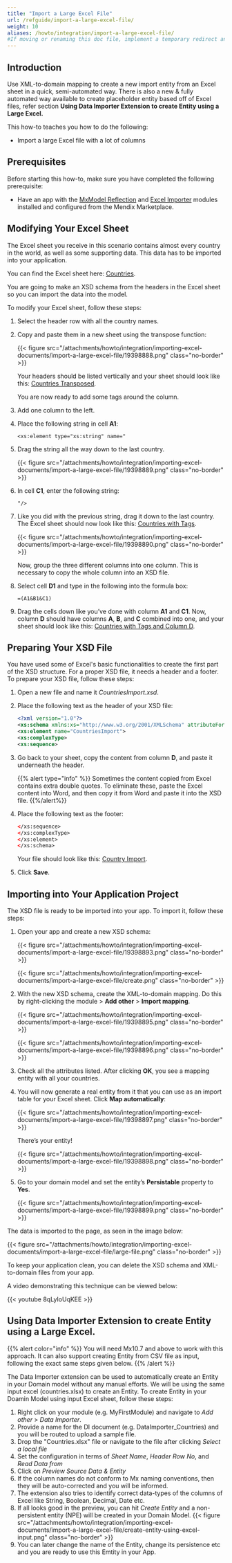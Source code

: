 ```yaml
---
title: "Import a Large Excel File"
url: /refguide/import-a-large-excel-file/
weight: 10
aliases: /howto/integration/import-a-large-excel-file/
#If moving or renaming this doc file, implement a temporary redirect and let the respective team know they should update the URL in the product. See Mapping to Products for more details. 
---
```


## Introduction

Use XML-to-domain mapping to create a new import entity from an Excel sheet in a quick, semi-automated way. There is also a new & fully automated way available to create placeholder entity based off of Excel files, refer section **Using Data Importer Extension to create Entity using a Large Excel.**

This how-to teaches you how to do the following:

* Import a large Excel file with a lot of columns

## Prerequisites

Before starting this how-to, make sure you have completed the following prerequisite:

* Have an app with the [MxModel Reflection](/appstore/modules/model-reflection/) and [Excel Importer](/appstore/modules/excel-importer/) modules installed and configured from the Mendix Marketplace.

## Modifying Your Excel Sheet

The Excel sheet you receive in this scenario contains almost every country in the world, as well as some supporting data. This data has to be imported into your application.

You can find the Excel sheet here: [Countries](/attachments/howto/integration/importing-excel-documents/import-a-large-excel-file/Countries.xlsx).

You are going to make an XSD schema from the headers in the Excel sheet so you can import the data into the model.

To modify your Excel sheet, follow these steps:

1. Select the header row with all the country names.
2. Copy and paste them in a new sheet using the transpose function:

    {{< figure src="/attachments/howto/integration/importing-excel-documents/import-a-large-excel-file/19398888.png" class="no-border" >}}

    Your headers should be listed vertically and your sheet should look like this: [Countries Transposed](/attachments/howto/integration/importing-excel-documents/import-a-large-excel-file/CountriesTransposed.xlsx).

    You are now ready to add some tags around the column.

3. Add one column to the left.
4. Place the following string in cell **A1**:

    ```text
    <xs:element type="xs:string" name="
    ```

5. Drag the string all the way down to the last country.

    {{< figure src="/attachments/howto/integration/importing-excel-documents/import-a-large-excel-file/19398889.png" class="no-border" >}}

6. In cell **C1**, enter the following string:

    ```text
    "/>
    ```

7. Like you did with the previous string, drag it down to the last country. The Excel sheet should now look like this: [Countries with Tags](/attachments/howto/integration/importing-excel-documents/import-a-large-excel-file/CountriesWithTags.xlsx).

    {{< figure src="/attachments/howto/integration/importing-excel-documents/import-a-large-excel-file/19398890.png" class="no-border" >}}

    Now, group the three different columns into one column. This is necessary to copy the whole column into an XSD file.

8. Select cell **D1** and type in the following into the formula box: 

    ```text
    =(A1&B1&C1)
    ```

9. Drag the cells down like you’ve done with column **A1** and **C1**. Now, column **D** should have columns **A**, **B**, and **C** combined into one, and your sheet should look like this: [Countries with Tags and Column D](/attachments/howto/integration/importing-excel-documents/import-a-large-excel-file/CountriesWithTagsAndColumnD.xlsx).

## Preparing Your XSD File

You have used some of Excel's basic functionalities to create the first part of the XSD structure. For a proper XSD file, it needs a header and a footer. To prepare your XSD file, follow these steps:

1. Open a new file and name it *CountriesImport.xsd*.
2. Place the following text as the header of your XSD file:

    ```xsd
    <?xml version="1.0"?>
    <xs:schema xmlns:xs="http://www.w3.org/2001/XMLSchema" attributeFormDefault="unqualified" elementFormDefault="qualified">
    <xs:element name="CountriesImport">
    <xs:complexType>
    <xs:sequence>
    ```

3. Go back to your sheet, copy the content from column **D**, and paste it underneath the header.  

   {{% alert type="info" %}} Sometimes the content copied from Excel contains extra double quotes. To eliminate these, paste the Excel content into Word, and then copy it from Word and paste it into the XSD file. {{%/alert%}}

4. Place the following text as the footer:

    ```xsd
    </xs:sequence>
    </xs:complexType>
    </xs:element>
    </xs:schema>
    ```

    Your file should look like this: [Country Import](/attachments/howto/integration/importing-excel-documents/import-a-large-excel-file/CountryImport.xsd).

5. Click **Save**.

## Importing into Your Application Project

The XSD file is ready to be imported into your app. To import it, follow these steps:

1. Open your app and create a new XSD schema:

    {{< figure src="/attachments/howto/integration/importing-excel-documents/import-a-large-excel-file/19398893.png" class="no-border" >}}

    {{< figure src="/attachments/howto/integration/importing-excel-documents/import-a-large-excel-file/create.png" class="no-border" >}}

2. With the new XSD schema, create the XML-to-domain mapping. Do this by right-clicking the module > **Add other** > **Import mapping**.

    {{< figure src="/attachments/howto/integration/importing-excel-documents/import-a-large-excel-file/19398895.png" class="no-border" >}}

    {{< figure src="/attachments/howto/integration/importing-excel-documents/import-a-large-excel-file/19398896.png" class="no-border" >}}

3. Check all the attributes listed. After clicking **OK**, you see a mapping entity with all your countries.

4. You will now generate a real entity from it that you can use as an import table for your Excel sheet. Click **Map automatically**:

    {{< figure src="/attachments/howto/integration/importing-excel-documents/import-a-large-excel-file/19398897.png" class="no-border" >}}

    There’s your entity!

    {{< figure src="/attachments/howto/integration/importing-excel-documents/import-a-large-excel-file/19398898.png" class="no-border" >}}

5. Go to your domain model and set the entity’s **Persistable** property to **Yes**. 

    {{< figure src="/attachments/howto/integration/importing-excel-documents/import-a-large-excel-file/19398899.png" class="no-border" >}}

The data is imported to the page, as seen in the image below:  

{{< figure src="/attachments/howto/integration/importing-excel-documents/import-a-large-excel-file/large-file.png" class="no-border" >}}

To keep your application clean, you can delete the XSD schema and XML-to-domain files from your app.

A video demonstrating this technique can be viewed below:  

{{< youtube 8qLyIoUqKEE >}}

## Using Data Importer Extension to create Entity using a Large Excel.

{{% alert color="info" %}}
You will need Mx10.7 and above to work with this approach. It can also support creating Entity from CSV file as input, following the exact same steps given below.
{{% /alert %}}

The Data Importer extension can be used to automatically create an Entity in your Domain model without any manual efforts. We will be using the same input excel (countries.xlsx) to create an Entity. 
To create Entity in your Doamin Model using input Excel sheet, follow these steps:

1. Right click on your module (e.g. MyFirstModule) and navigate to *Add other* > *Data Importer*.
2. Provide a name for the DI document (e.g. DataImporter_Countries) and you will be routed to upload a sample file.
3. Drop the "Countries.xlsx" file or navigate to the file after clicking *Select a local file*
4. Set the configuration in terms of *Sheet Name*, *Header Row No*, and *Read Data from*
5. Click on *Preview Source Data & Entity*
6. If the column names do not conform to Mx naming conventions, then they will be auto-corrected and you will be informed.
7. The extension also tries to identify correct data-types of the columns of Excel like String, Boolean, Decimal, Date etc.
8. If all looks good in the preview, you can hit *Create Entity* and a non-persistent entity (NPE) will be created in your Domain Model.
   {{< figure src="/attachments/howto/integration/importing-excel-documents/import-a-large-excel-file/create-entity-using-excel-input.png" class="no-border" >}}
9. You can later change the name of the Entity, change its persistence etc and you are ready to use this Emtity in your App.
   
